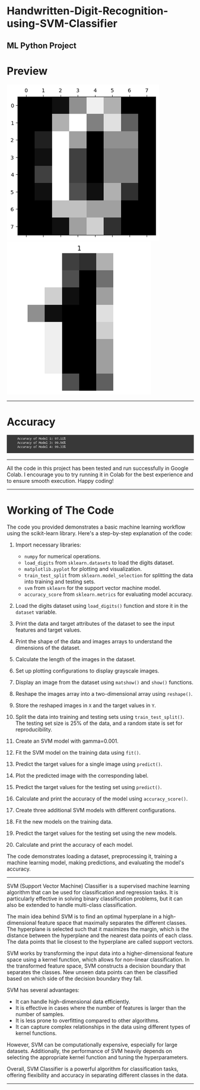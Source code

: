 # Handwritten-Digit-Recognition-using-SVM-Classifier
ML Python Project
---------------------------------------------------------------------------------------
# Preview
![](https://github.com/developer-venish/Handwritten-Digit-Recognition-using-SVM-Classifier/blob/main/demo.png)     ![](https://github.com/developer-venish/Handwritten-Digit-Recognition-using-SVM-Classifier/blob/main/Demo(1).png)

---------------------------------------------------------------------------------------

# Accuracy

![](https://github.com/developer-venish/Handwritten-Digit-Recognition-using-SVM-Classifier/blob/main/accuracy.png)

---------------------------------------------------------------------------------------

All the code in this project has been tested and run successfully in Google Colab. I encourage you to try running it in Colab for the best experience and to ensure smooth execution. Happy coding!

---------------------------------------------------------------------------------------

# Working of The Code
The code you provided demonstrates a basic machine learning workflow using the scikit-learn library. Here's a step-by-step explanation of the code:

1. Import necessary libraries:
   - `numpy` for numerical operations.
   - `load_digits` from `sklearn.datasets` to load the digits dataset.
   - `matplotlib.pyplot` for plotting and visualization.
   - `train_test_split` from `sklearn.model_selection` for splitting the data into training and testing sets.
   - `svm` from `sklearn` for the support vector machine model.
   - `accuracy_score` from `sklearn.metrics` for evaluating model accuracy.

2. Load the digits dataset using `load_digits()` function and store it in the `dataset` variable.

3. Print the data and target attributes of the dataset to see the input features and target values.

4. Print the shape of the data and images arrays to understand the dimensions of the dataset.

5. Calculate the length of the images in the dataset.

6. Set up plotting configurations to display grayscale images.

7. Display an image from the dataset using `matshow()` and `show()` functions.

8. Reshape the images array into a two-dimensional array using `reshape()`.

9. Store the reshaped images in `X` and the target values in `Y`.

10. Split the data into training and testing sets using `train_test_split()`. The testing set size is 25% of the data, and a random state is set for reproducibility.

11. Create an SVM model with gamma=0.001.

12. Fit the SVM model on the training data using `fit()`.

13. Predict the target values for a single image using `predict()`.

14. Plot the predicted image with the corresponding label.

15. Predict the target values for the testing set using `predict()`.

16. Calculate and print the accuracy of the model using `accuracy_score()`.

17. Create three additional SVM models with different configurations.

18. Fit the new models on the training data.

19. Predict the target values for the testing set using the new models.

20. Calculate and print the accuracy of each model.

The code demonstrates loading a dataset, preprocessing it, training a machine learning model, making predictions, and evaluating the model's accuracy.

---------------------------------------------------------------------------------------

SVM (Support Vector Machine) Classifier is a supervised machine learning algorithm that can be used for classification and regression tasks. It is particularly effective in solving binary classification problems, but it can also be extended to handle multi-class classification.

The main idea behind SVM is to find an optimal hyperplane in a high-dimensional feature space that maximally separates the different classes. The hyperplane is selected such that it maximizes the margin, which is the distance between the hyperplane and the nearest data points of each class. The data points that lie closest to the hyperplane are called support vectors.

SVM works by transforming the input data into a higher-dimensional feature space using a kernel function, which allows for non-linear classification. In the transformed feature space, SVM constructs a decision boundary that separates the classes. New unseen data points can then be classified based on which side of the decision boundary they fall.

SVM has several advantages:
- It can handle high-dimensional data efficiently.
- It is effective in cases where the number of features is larger than the number of samples.
- It is less prone to overfitting compared to other algorithms.
- It can capture complex relationships in the data using different types of kernel functions.

However, SVM can be computationally expensive, especially for large datasets. Additionally, the performance of SVM heavily depends on selecting the appropriate kernel function and tuning the hyperparameters.

Overall, SVM Classifier is a powerful algorithm for classification tasks, offering flexibility and accuracy in separating different classes in the data.

---------------------------------------------------------------------------------------
